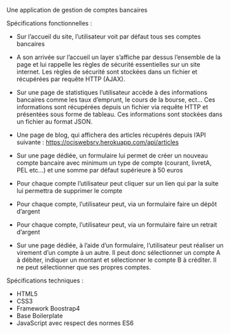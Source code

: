 Une application de gestion de comptes bancaires

Spécifications fonctionnelles :

- Sur l’accueil du site, l’utilisateur voit par défaut tous ses comptes bancaires

- A son arrivée sur l’accueil un layer s’affiche par dessus l’ensemble de la page et lui rappelle les
règles de sécurité essentielles sur un site internet. Les règles de sécurité sont stockées dans un
fichier et récupérées par requête HTTP (AJAX).

- Sur une page de statistiques l’utilisateur accède à des informations bancaires comme les taux
d’emprunt, le cours de la bourse, ect… Ces informations sont récupérées depuis un fichier via
requête HTTP et présentées sous forme de tableau. Ces informations sont stockées dans un fichier
au format JSON.

- Une page de blog, qui affichera des articles récupérés depuis l’API suivante : https://ocjswebsrv.herokuapp.com/api/articles

- Sur une page dédiée, un formulaire lui permet de créer un nouveau compte bancaire avec
minimum un type de compte (courant, livretA, PEL etc...) et une somme par défaut supérieure à 50
euros

- Pour chaque compte l’utilisateur peut cliquer sur un lien qui par la suite lui permettra de supprimer
le compte

- Pour chaque compte, l’utilisateur peut, via un formulaire faire un dépôt d’argent

- Pour chaque compte, l’utilisateur peut, via un formulaire faire un retrait d’argent

- Sur une page dédiée, à l’aide d’un formulaire, l’utilisateur peut réaliser un virement d’un compte à
un autre. Il peut donc sélectionner un compte A à débiter, indiquer un montant et sélectionner le
compte B à créditer. Il ne peut sélectionner que ses propres comptes.

Spécifications techniques :
- HTML5
- CSS3
- Framework Boostrap4
- Base Boilerplate
- JavaScript avec respect des normes ES6
